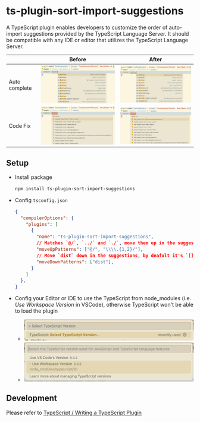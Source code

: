 # ts-plugin-sort-import-suggestions

A TypeScript plugin enables developers to customize the order of auto-import suggestions provided by the TypeScript Language Server. It should be compatible with any IDE or editor that utilizes the TypeScript Language Server.

|               | Before      |   After
| -----------   | ----------- | ----------- |
| Auto complete | <img src="./assets/auto-complete-before.png" width="546" /> | <img src="./assets/auto-complete-after.png" width="546" /> |
| Code Fix    | <img src="./assets/code-fix-before.png" width="546"> | <img src="./assets/code-fix-after.png" width="546"> |


## Setup

- Install package

    ```bash
    npm install ts-plugin-sort-import-suggestions
    ```

- Config `tsconfig.json`

    ```json
    {
      "compilerOptions": {
        "plugins": [
          {
            "name": "ts-plugin-sort-import-suggestions",
            // Matches `@/`, `../` and `./`, move them up in the suggestions (This is the default config if you leave it empty)
            "moveUpPatterns": ["@/", "\\\\.{1,2}/"],
            // Move `dist` down in the suggestions, by deafult it's `[]`
            "moveDownPatterns": ["dist"],
          }
        ]
      },
    }
    ```

- Config your Editor or IDE to use the TypeScript from node_modules (i.e. *Use Workspace Version* in VSCode), otherwise TypeScript won't be able to load the plugin
    - <img width="500" src="./assets/select-typescript-version.png" alt="select typescript version">
    - <img width="500" src="./assets/use-workspace-version.png" alt="use workspace version">

## Development

Please refer to [TypeScript / Writing a TypeScript Plugin](https://github.com/microsoft/TypeScript/wiki/Writing-a-Language-Service-Plugin)
